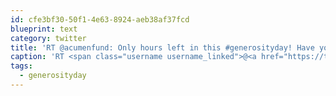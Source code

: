 ```yaml
---
id: cfe3bf30-50f1-4e63-8924-aeb38af37fcd
blueprint: text
category: twitter
title: 'RT @acumenfund: Only hours left in this #generosityday! Have you been saying YES today? What have you done to make the world more generous?'
caption: 'RT <span class="username username_linked">@<a href="https://twitter.com/acumenfund" title="Acumen Fund">acumenfund</a></span>: Only hours left in this <span class="hashtag hashtag_local">#<a href="http://tweettemp.darylchymko.ca/?tag=generosityday">generosityday</a>! Have you been saying YES today? What have you done to make the world more generous?'
tags:
  - generosityday
---
```

